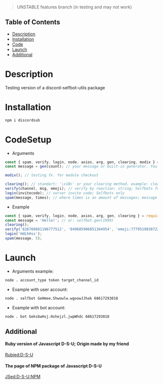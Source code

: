 > UNSTABLE features branch (in testing and may not work)

## Table of Contents

  - [Description](#Description)
  - [Installation](#Installation)
  - [Code](#CodeSetup)
  - [Launch](#Launch)
  - [Additional](#Additional)

# Description
Testing version of a discord-selfbot-utils package
# Installation
```bash 
npm i discordsub
```
# CodeSetup
* Arguments
```javascript
const { spam, verify, login, node, axios, arg, gen, clearing, modix } = require('discordsub');
const message = gen(count); // your message or built-in generator. You can put here everything after operator '='

modix(); // testing fx. for module checkout

clearing(); // standart: '\x1Bc' or your clearing method. example: clearing('special symbols...');
verify(channel, msg, emoji); // verify by reaction: string; Selfbots function only
login(invitecode); // server invite code; Selfbots only
spam(message, times); // where times is an amount of messages; message - message variable
```
* Example
```javascript
const { spam, verify, login, node, axios, arg, gen, clearing } = require('discordsub');
const message = 'Hello!'; // or: selfbot.gen(1999)
clearing();
verify('826769681196777512', '849685906851364954', 'emoji:777951983872245800'); 
login('HdLhHsx');
spam(message, 5);
```
# Launch
* Arguments example:
 ```bash
node . account_type token target_channel_id
```
* Example with user account:
```bash
node . selfbot GeHmee.Shwowlw.wgoowJJhak 68617293018
```
* Example with bot account:
```bash
node . bot GeksbwHsj.Hshejzl.jwpWhdc 68617293018
```
## Additional
#### Ruby version of Javascript D-S-U; Origin made by my friend
[Rubied:D-S-U](https://github.com/hackers-pr/ruby-selfbot-utils)
#### The page of NPM package of Javascript D-S-U
[JSed:D-S-U:NPM](https://www.npmjs.com/package/discord-selfbot-utils)